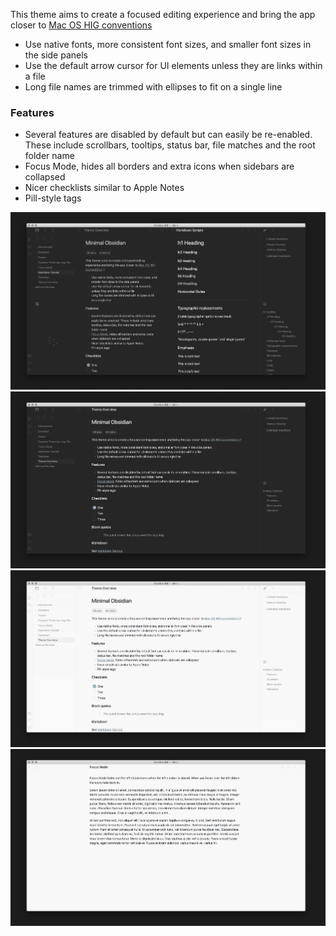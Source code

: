 This theme aims to create a focused editing experience and bring the app closer to [Mac OS HIG conventions](https://developer.apple.com/design/human-interface-guidelines/macos/overview/themes/)

- Use native fonts, more consistent font sizes, and smaller font sizes in the side panels
- Use the default arrow cursor for UI elements unless they are links within a file
- Long file names are  trimmed with ellipses to fit on a single line

### Features
- Several features are disabled by default but can easily be re-enabled. These include scrollbars, tooltips, status bar, file matches and the root folder name
- Focus Mode, hides all borders and extra icons when sidebars are collapsed
- Nicer checklists similar to Apple Notes
- Pill-style tags

![](dark-complex.png)
![](dark-simple.png)
![](light-simple.png)
![](light-focus.png)
